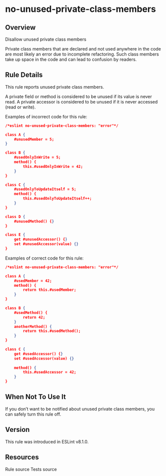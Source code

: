 
# no-unused-private-class-members
## Overview
Disallow unused private class members



Private class members that are declared and not used anywhere in the code are most likely an error due to incomplete refactoring. Such class members take up space in the code and can lead to confusion by readers.
## Rule Details
This rule reports unused private class members.

A private field or method is considered to be unused if its value is never read.
A private accessor is considered to be unused if it is never accessed (read or write).

Examples of incorrect code for this rule:


```json
/*eslint no-unused-private-class-members: "error"*/

class A {
    #unusedMember = 5;
}

class B {
    #usedOnlyInWrite = 5;
    method() {
        this.#usedOnlyInWrite = 42;
    }
}

class C {
    #usedOnlyToUpdateItself = 5;
    method() {
        this.#usedOnlyToUpdateItself++;
    }
}

class D {
    #unusedMethod() {}
}

class E {
    get #unusedAccessor() {}
    set #unusedAccessor(value) {}
}
```
Examples of correct code for this rule:


```json
/*eslint no-unused-private-class-members: "error"*/

class A {
    #usedMember = 42;
    method() {
        return this.#usedMember;
    }
}

class B {
    #usedMethod() {
        return 42;
    }
    anotherMethod() {
        return this.#usedMethod();
    }
}

class C {
    get #usedAccessor() {}
    set #usedAccessor(value) {}
    
    method() {
        this.#usedAccessor = 42;
    }
}
```
## When Not To Use It
If you don’t want to be notified about unused private class members, you can safely turn this rule off.
## Version
This rule was introduced in ESLint v8.1.0.
## Resources

Rule source 
Tests source 

